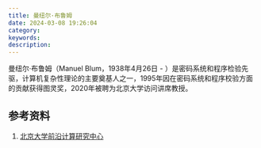 ```yaml
---
title: 曼纽尔·布鲁姆
date: 2024-03-08 19:26:04
category:
keywords:
description:
---
```


曼纽尔·布鲁姆（Manuel Blum，1938年4月26日 - ）是密码系统和程序检验先驱，计算机复杂性理论的主要奠基人之一，1995年因在密码系统和程序校验方面的贡献获得图灵奖，2020年被聘为北京大学访问讲席教授。



## 参考资料

1. [北京大学前沿计算研究中心](https://cfcs.pku.edu.cn/people/visiting_chair_professors/manuelblum/index.htm)
